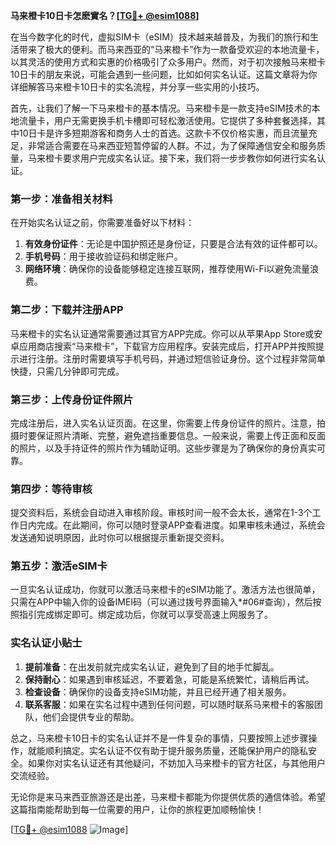 **马来橙卡10日卡怎麽實名？[[TG💪+ @esim1088](https://t.me/s/esim1088)]**

在当今数字化的时代，虚拟SIM卡（eSIM）技术越来越普及，为我们的旅行和生活带来了极大的便利。而马来西亚的“马来橙卡”作为一款备受欢迎的本地流量卡，以其灵活的使用方式和实惠的价格吸引了众多用户。然而，对于初次接触马来橙卡10日卡的朋友来说，可能会遇到一些问题，比如如何实名认证。这篇文章将为你详细解答马来橙卡10日卡的实名流程，并分享一些实用的小技巧。

首先，让我们了解一下马来橙卡的基本情况。马来橙卡是一款支持eSIM技术的本地流量卡，用户无需更换手机卡槽即可轻松激活使用。它提供了多种套餐选择，其中10日卡是许多短期游客和商务人士的首选。这款卡不仅价格实惠，而且流量充足，非常适合需要在马来西亚短暂停留的人群。不过，为了保障通信安全和服务质量，马来橙卡要求用户完成实名认证。接下来，我们将一步步教你如何进行实名认证。

### 第一步：准备相关材料

在开始实名认证之前，你需要准备好以下材料：

1. **有效身份证件**：无论是中国护照还是身份证，只要是合法有效的证件都可以。
2. **手机号码**：用于接收验证码和绑定账户。
3. **网络环境**：确保你的设备能够稳定连接互联网，推荐使用Wi-Fi以避免流量浪费。

### 第二步：下载并注册APP

马来橙卡的实名认证通常需要通过其官方APP完成。你可以从苹果App Store或安卓应用商店搜索“马来橙卡”，下载官方应用程序。安装完成后，打开APP并按照提示进行注册。注册时需要填写手机号码，并通过短信验证身份。这个过程非常简单快捷，只需几分钟即可完成。

### 第三步：上传身份证件照片

完成注册后，进入实名认证页面。在这里，你需要上传身份证件的照片。注意，拍摄时要保证照片清晰、完整，避免遮挡重要信息。一般来说，需要上传正面和反面的照片，以及手持证件的照片作为辅助证明。这些步骤是为了确保你的身份真实可靠。

### 第四步：等待审核

提交资料后，系统会自动进入审核阶段。审核时间一般不会太长，通常在1-3个工作日内完成。在此期间，你可以随时登录APP查看进度。如果审核未通过，系统会发送通知说明原因，此时你可以根据提示重新提交资料。

### 第五步：激活eSIM卡

一旦实名认证成功，你就可以激活马来橙卡的eSIM功能了。激活方法也很简单，只需在APP中输入你的设备IMEI码（可以通过拨号界面输入\*#06#查询），然后按照指引完成绑定即可。绑定成功后，你就可以享受高速上网服务了。

### 实名认证小贴士

1. **提前准备**：在出发前就完成实名认证，避免到了目的地手忙脚乱。
2. **保持耐心**：如果遇到审核延迟，不要着急，可能是系统繁忙，请稍后再试。
3. **检查设备**：确保你的设备支持eSIM功能，并且已经开通了相关服务。
4. **联系客服**：如果在实名过程中遇到任何问题，可以随时联系马来橙卡的客服团队，他们会提供专业的帮助。

总之，马来橙卡10日卡的实名认证并不是一件复杂的事情，只要按照上述步骤操作，就能顺利搞定。实名认证不仅有助于提升服务质量，还能保护用户的隐私安全。如果你对实名认证还有其他疑问，不妨加入马来橙卡的官方社区，与其他用户交流经验。

无论你是来马来西亚旅游还是出差，马来橙卡都能为你提供优质的通信体验。希望这篇指南能帮助到每一位需要的用户，让你的旅程更加顺畅愉快！

[[TG💪+ @esim1088](https://t.me/s/esim1088) ![Image](https://i.postimg.cc/4NQfJmqS/Snipaste-2025-05-13-00-14-12.png)]